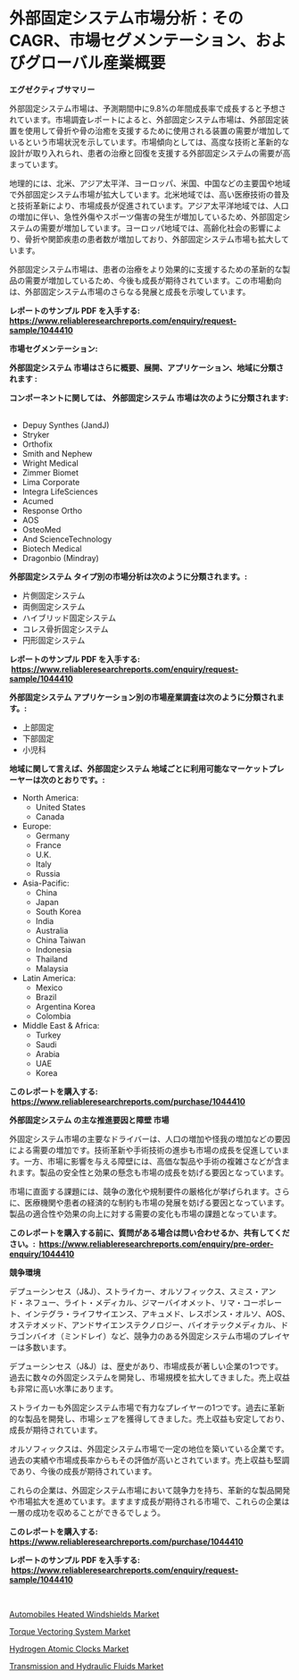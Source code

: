 <p><h1>外部固定システム市場分析：そのCAGR、市場セグメンテーション、およびグローバル産業概要</h1></p><p><strong>エグゼクティブサマリー</strong></p>
<p><p>外部固定システム市場は、予測期間中に9.8%の年間成長率で成長すると予想されています。市場調査レポートによると、外部固定システム市場は、外部固定装置を使用して骨折や骨の治癒を支援するために使用される装置の需要が増加しているという市場状況を示しています。市場傾向としては、高度な技術と革新的な設計が取り入れられ、患者の治療と回復を支援する外部固定システムの需要が高まっています。</p><p>地理的には、北米、アジア太平洋、ヨーロッパ、米国、中国などの主要国や地域で外部固定システム市場が拡大しています。北米地域では、高い医療技術の普及と技術革新により、市場成長が促進されています。アジア太平洋地域では、人口の増加に伴い、急性外傷やスポーツ傷害の発生が増加しているため、外部固定システムの需要が増加しています。ヨーロッパ地域では、高齢化社会の影響により、骨折や関節疾患の患者数が増加しており、外部固定システム市場も拡大しています。</p><p>外部固定システム市場は、患者の治療をより効果的に支援するための革新的な製品の需要が増加しているため、今後も成長が期待されています。この市場動向は、外部固定システム市場のさらなる発展と成長を示唆しています。</p></p>
<p><strong>レポートのサンプル PDF を入手する: <a href="https://www.reliableresearchreports.com/enquiry/request-sample/1044410">https://www.reliableresearchreports.com/enquiry/request-sample/1044410</a></strong></p>
<p><strong>市場セグメンテーション:</strong></p>
<p><strong> 外部固定システム 市場はさらに概要、展開、アプリケーション、地域に分類されます :</strong></p>
<p><strong>コンポーネントに関しては、 外部固定システム 市場は次のように分類されます: &nbsp;</strong></p>
<p><ul><li>Depuy Synthes (JandJ)</li><li>Stryker</li><li>Orthofix</li><li>Smith and Nephew</li><li>Wright Medical</li><li>Zimmer Biomet</li><li>Lima Corporate</li><li>Integra LifeSciences</li><li>Acumed</li><li>Response Ortho</li><li>AOS</li><li>OsteoMed</li><li>And ScienceTechnology</li><li>Biotech Medical</li><li>Dragonbio (Mindray)</li></ul></p>
<p><strong> 外部固定システム タイプ別の市場分析は次のように分類されます。:</strong></p>
<p><ul><li>片側固定システム</li><li>両側固定システム</li><li>ハイブリッド固定システム</li><li>コレス骨折固定システム</li><li>円形固定システム</li></ul></p>
<p><strong>レポートのサンプル PDF を入手する: &nbsp;<a href="https://www.reliableresearchreports.com/enquiry/request-sample/1044410">https://www.reliableresearchreports.com/enquiry/request-sample/1044410</a></strong></p>
<p><strong> 外部固定システム アプリケーション別の市場産業調査は次のように分類されます。:</strong></p>
<p><ul><li>上部固定</li><li>下部固定</li><li>小児科</li></ul></p>
<p><strong>地域に関して言えば、外部固定システム 地域ごとに利用可能なマーケットプレーヤーは次のとおりです。:</strong></p>
<p><ul>
    <li>
        North America:
        <ul>
            <li>United States</li>
            <li>Canada</li>
        </ul>
    </li>
    <li>
        Europe:
        <ul>
            <li>Germany</li>
            <li>France</li>
            <li>U.K.</li>
            <li>Italy</li>
            <li>Russia</li>
        </ul>
    </li>
    <li>
        Asia-Pacific:
        <ul>
            <li>China</li>
            <li>Japan</li>
            <li>South Korea</li>
            <li>India</li>
            <li>Australia</li>
            <li>China Taiwan</li>
            <li>Indonesia</li>
            <li>Thailand</li>
            <li>Malaysia</li>
        </ul>
    </li>
    <li>
        Latin America:
        <ul>
            <li>Mexico</li>
            <li>Brazil</li>
            <li>Argentina Korea</li>
            <li>Colombia</li>
        </ul>
    </li>
    <li>
        Middle East & Africa:
        <ul>
            <li>Turkey</li>
            <li>Saudi</li>
            <li>Arabia</li>
            <li>UAE</li>
            <li>Korea</li>
        </ul>
    </li>
    </ul></p>
<p><strong>このレポートを購入する: &nbsp;<a href="https://www.reliableresearchreports.com/purchase/1044410">https://www.reliableresearchreports.com/purchase/1044410</a></strong></p>
<p><strong>外部固定システム の主な推進要因と障壁 市場</strong></p>
<p><p>外固定システム市場の主要なドライバーは、人口の増加や怪我の増加などの要因による需要の増加です。技術革新や手術技術の進歩も市場の成長を促進しています。一方、市場に影響を与える障壁には、高価な製品や手術の複雑さなどが含まれます。製品の安全性と効果の懸念も市場の成長を妨げる要因となっています。</p><p>市場に直面する課題には、競争の激化や規制要件の厳格化が挙げられます。さらに、医療機関や患者の経済的な制約も市場の発展を妨げる要因となっています。製品の適合性や効果の向上に対する需要の変化も市場の課題となっています。</p></p>
<p><strong>このレポートを購入する前に、質問がある場合は問い合わせるか、共有してください。:&nbsp; <a href="https://www.reliableresearchreports.com/enquiry/pre-order-enquiry/1044410">https://www.reliableresearchreports.com/enquiry/pre-order-enquiry/1044410</a></strong></p>
<p><strong>競争環境</strong></p>
<p><p>デプューシンセス（J&J）、ストライカー、オルソフィックス、スミス・アンド・ネフュー、ライト・メディカル、ジマーバイオメット、リマ・コーポレート、インテグラ・ライフサイエンス、アキュメド、レスポンス・オルソ、AOS、オステオメッド、アンドサイエンステクノロジー、バイオテックメディカル、ドラゴンバイオ（ミンドレイ）など、競争力のある外固定システム市場のプレイヤーは多数います。</p><p>デプューシンセス（J&J）は、歴史があり、市場成長が著しい企業の1つです。過去に数々の外固定システムを開発し、市場規模を拡大してきました。売上収益も非常に高い水準にあります。</p><p>ストライカーも外固定システム市場で有力なプレイヤーの1つです。過去に革新的な製品を開発し、市場シェアを獲得してきました。売上収益も安定しており、成長が期待されています。</p><p>オルソフィックスは、外固定システム市場で一定の地位を築いている企業です。過去の実績や市場成長率からもその評価が高いとされています。売上収益も堅調であり、今後の成長が期待されています。</p><p>これらの企業は、外固定システム市場において競争力を持ち、革新的な製品開発や市場拡大を進めています。ますます成長が期待される市場で、これらの企業は一層の成功を収めることができるでしょう。</p></p>
<p><strong>このレポートを購入する: &nbsp; <a href="https://www.reliableresearchreports.com/purchase/1044410">https://www.reliableresearchreports.com/purchase/1044410</a></strong></p>
<p><strong>レポートのサンプル PDF を入手する: &nbsp;<a href="https://www.reliableresearchreports.com/enquiry/request-sample/1044410">https://www.reliableresearchreports.com/enquiry/request-sample/1044410</a></strong><strong></strong></p>
<p>&nbsp;</p>
<p><p><a href="https://view.publitas.com/reportprime-1/automobiles-heated-windshields-market-research-report-provides-critical-insights-that-can-help-shape-business-development-and-investment-strategies/">Automobiles Heated Windshields Market</a></p><p><a href="https://github.com/Sherrillcrooksxa8i18ucf2m/Market-Research-Report-List-1/blob/main/torque-vectoring-system-market.md">Torque Vectoring System Market</a></p><p><a href="https://view.publitas.com/reportprime-1/hydrogen-atomic-clocks-market-size-and-growth-market-segmentation-regional-and-country-breakdowns-and-market-trends-for-period-from-2023-2030/">Hydrogen Atomic Clocks Market</a></p><p><a href="https://lydian-appliance-61d.notion.site/Transmission-and-Hydraulic-Fluids-Market-Size-Growth-and-Forecast-from-2024-2031-703ec8afb1c34b53b60aed16d7571019">Transmission and Hydraulic Fluids Market</a></p></p>